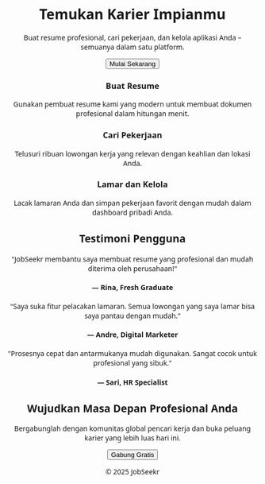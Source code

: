 
<!DOCTYPE html>
<html lang="id">
<head>
  <meta charset="UTF-8" />
  <meta name="viewport" content="width=device-width, initial-scale=1.0" />
  <title>JobSeekr - Temukan Karier Impianmu</title>
  <link rel="stylesheet" href="https://cdnjs.cloudflare.com/ajax/libs/font-awesome/6.5.0/css/all.min.css" crossorigin="anonymous" referrerpolicy="no-referrer" />
</head>

<style>
  body { 
      font-family: 'Segoe UI', Tahoma, Geneva, Verdana, sans-serif;
      text-align: center;
      padding: 50px;
  }
  .icon-box {
      border: 1px solid #6c757d;
      display: inline-block;
      padding: 12px;
      margin: 30px;
      border-radius: 10px;
  }
  .icon-box {
      color:  #0046be;
      margin-bottom: 10px;
      font-size: 50px;
  }
  .icon-box:hover {
      border: 1px solid #2d2d2d;
      animation: bounce 2s infinite;
  }

  @keyframes bounce {
      0%, 20%, 50%, 80%, 100% {
          transform: translateY(0);
      }
      40% {
          transform: translateY(-30px);
      }
      60% {
          transform: translateY(-10px);
      }
  }

  .icon-box i.rotate {
      animation: rotate 2s linear infinite;
  }
  @keyframes rotate {
      0% { transform: rotate(0deg); }
      100% { transform: rotate(360deg); }
  }
  .icon-box:hover i {
      color: #00a6ff;
  }
</style>
<body>
  <p style="background-color: #f6f8fb></p>
  <header>
    <img src="logo.png">
    <h1>Temukan Karier Impianmu</h1>
    <p>Buat resume profesional, cari pekerjaan, dan kelola aplikasi Anda – semuanya dalam satu platform.</p>
    <button class="btn-primary">Mulai Sekarang</button>
  </header>

  <section class="steps">
    <div class="step">
      <i class="fas fa-file-alt"></i>
      <h3>Buat Resume</h3>
      <p>Gunakan pembuat resume kami yang modern untuk membuat dokumen profesional dalam hitungan menit.</p>
    </div>
    <div class="step">
      <i class="fas fa-search"></i>
      <h3>Cari Pekerjaan</h3>
      <p>Telusuri ribuan lowongan kerja yang relevan dengan keahlian dan lokasi Anda.</p>
    </div>
    <div class="step">
      <i class="fas fa-briefcase"></i>
      <h3>Lamar dan Kelola</h3>
      <p>Lacak lamaran Anda dan simpan pekerjaan favorit dengan mudah dalam dashboard pribadi Anda.</p>
    </div>
  </section>

  <section class="reviews">
    <h2>Testimoni Pengguna</h2>
    <div class="review-list">
      <div class="review">
        <p>"JobSeekr membantu saya membuat resume yang profesional dan mudah diterima oleh perusahaan!"</p>
        <h4>— Rina, Fresh Graduate</h4>
      </div>
      <div class="review">
        <p>"Saya suka fitur pelacakan lamaran. Semua lowongan yang saya lamar bisa saya pantau dengan mudah."</p>
        <h4>— Andre, Digital Marketer</h4>
      </div>
      <div class="review">
        <p>"Prosesnya cepat dan antarmukanya mudah digunakan. Sangat cocok untuk profesional yang sibuk."</p>
        <h4>— Sari, HR Specialist</h4>
      </div>
    </div>
  </section>

  <section class="cta">
    <h2>Wujudkan Masa Depan Profesional Anda</h2>
    <p>Bergabunglah dengan komunitas global pencari kerja dan buka peluang karier yang lebih luas hari ini.</p>
    <button class="btn-primary">Gabung Gratis</button>
  </section>

  <footer>
    <p>&copy; 2025 JobSeekr</p>
  </footer>
</body>
</html>


